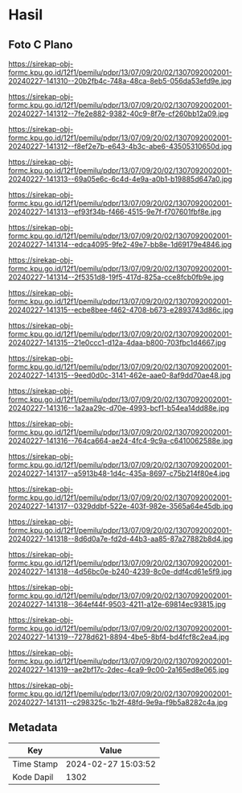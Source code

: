 # Hasil

## Foto C Plano

https://sirekap-obj-formc.kpu.go.id/12f1/pemilu/pdpr/13/07/09/20/02/1307092002001-20240227-141310--20b2fb4c-748a-48ca-8eb5-056da53efd9e.jpg

https://sirekap-obj-formc.kpu.go.id/12f1/pemilu/pdpr/13/07/09/20/02/1307092002001-20240227-141312--7fe2e882-9382-40c9-8f7e-cf260bb12a09.jpg

https://sirekap-obj-formc.kpu.go.id/12f1/pemilu/pdpr/13/07/09/20/02/1307092002001-20240227-141312--f8ef2e7b-e643-4b3c-abe6-43505310650d.jpg

https://sirekap-obj-formc.kpu.go.id/12f1/pemilu/pdpr/13/07/09/20/02/1307092002001-20240227-141313--69a05e6c-6c4d-4e9a-a0b1-b19885d647a0.jpg

https://sirekap-obj-formc.kpu.go.id/12f1/pemilu/pdpr/13/07/09/20/02/1307092002001-20240227-141313--ef93f34b-f466-4515-9e7f-f707601fbf8e.jpg

https://sirekap-obj-formc.kpu.go.id/12f1/pemilu/pdpr/13/07/09/20/02/1307092002001-20240227-141314--edca4095-9fe2-49e7-bb8e-1d69179e4846.jpg

https://sirekap-obj-formc.kpu.go.id/12f1/pemilu/pdpr/13/07/09/20/02/1307092002001-20240227-141314--2f5351d8-19f5-417d-825a-cce8fcb0fb9e.jpg

https://sirekap-obj-formc.kpu.go.id/12f1/pemilu/pdpr/13/07/09/20/02/1307092002001-20240227-141315--ecbe8bee-f462-4708-b673-e2893743d86c.jpg

https://sirekap-obj-formc.kpu.go.id/12f1/pemilu/pdpr/13/07/09/20/02/1307092002001-20240227-141315--21e0ccc1-d12a-4daa-b800-703fbc1d4667.jpg

https://sirekap-obj-formc.kpu.go.id/12f1/pemilu/pdpr/13/07/09/20/02/1307092002001-20240227-141315--9eed0d0c-3141-462e-aae0-8af9dd70ae48.jpg

https://sirekap-obj-formc.kpu.go.id/12f1/pemilu/pdpr/13/07/09/20/02/1307092002001-20240227-141316--1a2aa29c-d70e-4993-bcf1-b54ea14dd88e.jpg

https://sirekap-obj-formc.kpu.go.id/12f1/pemilu/pdpr/13/07/09/20/02/1307092002001-20240227-141316--764ca664-ae24-4fc4-9c9a-c6410062588e.jpg

https://sirekap-obj-formc.kpu.go.id/12f1/pemilu/pdpr/13/07/09/20/02/1307092002001-20240227-141317--a5913b48-1d4c-435a-8697-c75b214f80e4.jpg

https://sirekap-obj-formc.kpu.go.id/12f1/pemilu/pdpr/13/07/09/20/02/1307092002001-20240227-141317--0329ddbf-522e-403f-982e-3565a64e45db.jpg

https://sirekap-obj-formc.kpu.go.id/12f1/pemilu/pdpr/13/07/09/20/02/1307092002001-20240227-141318--8d6d0a7e-fd2d-44b3-aa85-87a27882b8d4.jpg

https://sirekap-obj-formc.kpu.go.id/12f1/pemilu/pdpr/13/07/09/20/02/1307092002001-20240227-141318--4d56bc0e-b240-4239-8c0e-ddf4cd61e5f9.jpg

https://sirekap-obj-formc.kpu.go.id/12f1/pemilu/pdpr/13/07/09/20/02/1307092002001-20240227-141318--364ef44f-9503-4211-a12e-69814ec93815.jpg

https://sirekap-obj-formc.kpu.go.id/12f1/pemilu/pdpr/13/07/09/20/02/1307092002001-20240227-141319--7278d621-8894-4be5-8bf4-bd4fcf8c2ea4.jpg

https://sirekap-obj-formc.kpu.go.id/12f1/pemilu/pdpr/13/07/09/20/02/1307092002001-20240227-141319--ae2bf17c-2dec-4ca9-9c00-2a165ed8e065.jpg

https://sirekap-obj-formc.kpu.go.id/12f1/pemilu/pdpr/13/07/09/20/02/1307092002001-20240227-141311--c298325c-1b2f-48fd-9e9a-f9b5a8282c4a.jpg


## Metadata

| Key        | Value               |
| ---------- | ------------------- |
| Time Stamp | 2024-02-27 15:03:52 |
| Kode Dapil | 1302                |



